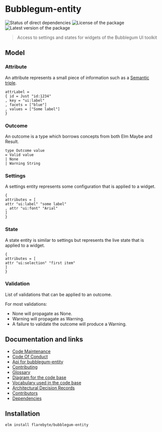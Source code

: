 # Bubblegum-entity

![Status of direct dependencies](https://reiner-dolp.github.io/elm-badges/flarebyte/bubblegum-entity/dependencies.svg) ![License of the package](https://reiner-dolp.github.io/elm-badges/flarebyte/bubblegum-entity/license.svg) ![Latest version of the package](https://reiner-dolp.github.io/elm-badges/flarebyte/bubblegum-entity/version.svg)

> Access to settings and states for widgets of the Bubblegum UI toolkit

## Model

### Attribute

An attribute represents a small piece of information such as a [Semantic triple](https://en.wikipedia.org/wiki/Semantic_triple).

```
attrLabel =
{ id = Just "id:1234"
, key = "ui:label"
, facets = ["blue"]
, values = ["Some label"]
}

```

### Outcome

An outcome is a type which borrows concepts from both Elm Maybe and Result.

```
type Outcome value
= Valid value
| None
| Warning String
```

### Settings

A settings entity represents some configuration that is applied to a widget.

```
{
attributes = [
attr "ui:label" "some label"
, attr "ui:font" "Arial"
]
}

```

### State

A state entity is similar to settings but represents the live state that is applied to a widget.

```
{
attributes = [
attr "ui:selection" "first item"
]
}

```
### Validation

List of validations that can be applied to an outcome.

For most validations:

- None will propagate as None.
- Warning will propagate as Warning.
- A failure to validate the outcome will produce a Warning.

## Documentation and links

* [Code Maintenance](MAINTENANCE.md)
* [Code Of Conduct](CODE_OF_CONDUCT.md)
* [Api for bubblegum-entity](API.md)
* [Contributing](CONTRIBUTING.md)
* [Glossary](GLOSSARY.md)
* [Diagram for the code base](INTERNAL.md)
* [Vocabulary used in the code base](CODE_VOCABULARY.md)
* [Architectural Decision Records](DECISIONS.md)
* [Contributors](https://github.com/flarebyte/bubblegum-entity/graphs/contributors)
* [Dependencies](https://github.com/flarebyte/bubblegum-entity/network/dependencies)

## Installation

```bash
elm install flarebyte/bubblegum-entity
```